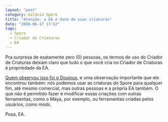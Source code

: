 ```yaml
---
layout: "post"
category: Galáxia Spore
title: "Atenção: a EA é dona de suas criaturas"
date: "2008-06-17 17:52"
tags:
  - Spore
  - Criador de Criaturas
  - EA
---
```

Pra surpresa de exatamente zero (0) pessoas, os termos de uso do Criador de Criaturas deixam claro que tudo o que você cria no Criador de Criaturas é propriedade da EA.

[Quem observou isso foi o Doujoux](http://doujoux.livejournal.com/147755.html), e uma observação importante que ele encontrou também: nós podemos usar as criaturas do Spore para qualquer fim, até mesmo comercial, mas outras pessoas e a própria EA também. O que não é permitido fazer é modificar essas criações com outras ferramentas, como o Maya, por exemplo, ou ferramentas criadas pelos usuários, como mods.

Poxa, EA.
